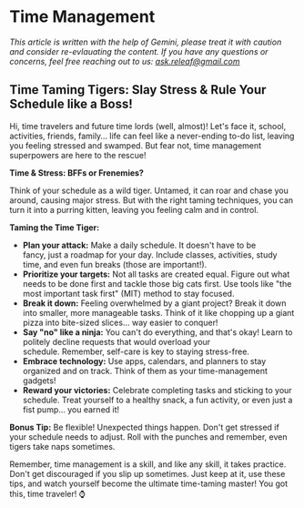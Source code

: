 <!-- ["Performance", "Wellbeing", "Stress"] -->

# Time Management

*This article is written with the help of Gemini, please treat it with caution and consider re-evlauating the content. If you have any questions or concerns, feel free reaching out to us: ask.releaf@gmail.com*

## Time Taming Tigers: Slay Stress & Rule Your Schedule like a Boss!

Hi, time travelers and future time lords (well, almost)! Let's face it, school, activities, friends, family… life can feel like a never-ending to-do list, leaving you feeling stressed and swamped. But fear not, time management superpowers are here to the rescue!

**Time & Stress: BFFs or Frenemies?**

Think of your schedule as a wild tiger. Untamed, it can roar and chase you around, causing major stress. But with the right taming techniques, you can turn it into a purring kitten, leaving you feeling calm and in control.

**Taming the Time Tiger:**

- **Plan your attack:** Make a daily schedule. It doesn't have to be fancy, just a roadmap for your day. Include classes, activities, study time, and even fun breaks (those are important!).
- **Prioritize your targets:** Not all tasks are created equal. Figure out what needs to be done first and tackle those big cats first. Use tools like "the most important task first" (MIT) method to stay focused.
- **Break it down:** Feeling overwhelmed by a giant project? Break it down into smaller, more manageable tasks. Think of it like chopping up a giant pizza into bite-sized slices… way easier to conquer!
- **Say "no" like a ninja:** You can't do everything, and that's okay! Learn to politely decline requests that would overload your schedule. Remember, self-care is key to staying stress-free.
- **Embrace technology:** Use apps, calendars, and planners to stay organized and on track. Think of them as your time-management gadgets!
- **Reward your victories:** Celebrate completing tasks and sticking to your schedule. Treat yourself to a healthy snack, a fun activity, or even just a fist pump… you earned it!

**Bonus Tip:** Be flexible! Unexpected things happen. Don't get stressed if your schedule needs to adjust. Roll with the punches and remember, even tigers take naps sometimes.

Remember, time management is a skill, and like any skill, it takes practice. Don't get discouraged if you slip up sometimes. Just keep at it, use these tips, and watch yourself become the ultimate time-taming master! You got this, time traveler! ⌚️